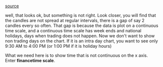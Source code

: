 [source](https://github.com/kossidts/react-stockcharts/blob/master/docs/lib/charts/CandleStickChart.js) <!-- , [codesandbox](https://codesandbox.io/s/github/rrag/react-stockcharts-examples2/tree/master/examples/CandleStickChart) -->

well, that looks ok, but something is not right. Look closer, you will find that the candles are not spread at regular intervals, there is a gap of say 2 candles every so often. That gap is because the data is plot on a continuous time scale, and a continuous time scale has week ends and national holidays, days when trading does not happen. Now we don't want to show non trading days on the chart. If it is an intra day chart, you want to see only 9:30 AM to 4:00 PM (or 1:00 PM if it is holiday hours)

What we need here is to show time that is not continuous on the x axis. Enter **financetime scale**.
